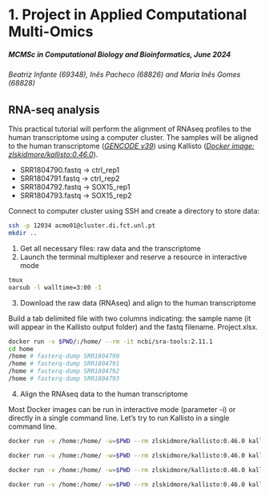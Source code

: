 # 1. Project in Applied Computational Multi-Omics
##### _MCMSc in Computational Biology and Bioinformatics, June 2024_
###### _Beatriz Infante (69348), Inês Pacheco (68826) and Maria Inês Gomes (68828)_

## RNA-seq analysis
This practical tutorial will perform the alignment of RNAseq profiles to the human transcriptome using a computer cluster. 
The samples will be aligned to the human transcriptome ([*GENCODE v39*][Gencode]) using Kallisto ([*Docker image: zlskidmore/kallisto:0.46.0*][kallisto]). 

- SRR1804790.fastq -> ctrl_rep1
- SRR1804791.fastq -> ctrl_rep2
- SRR1804792.fastq -> SOX15_rep1
- SRR1804793.fastq -> SOX15_rep2

Connect to computer cluster using SSH and create a directory to store data:
```sh
ssh -p 12034 acmo01@cluster.di.fct.unl.pt
mkdir ..
```

1. Get all necessary files: raw data and the transcriptome
2. Launch the terminal multiplexer and reserve a resource in interactive mode
```sh
tmux
oarsub -l walltime=3:00 -I
```

3. Download the raw data (RNAseq) and align to the human transcriptome

Build a tab delimited file with two columns indicating: the sample name (it will appear in the Kallisto output folder) and the fastq filename. Project.xlsx.
```sh
docker run -v $PWD/:/home/ --rm -it ncbi/sra-tools:2.11.1
cd home
/home # fasterq-dump SRR1804790
/home # fasterq-dump SRR1804791
/home # fasterq-dump SRR1804792
/home # fasterq-dump SRR1804793
```

4. Align the RNAseq data to the human transcriptome

Most Docker images can be run in interactive mode (parameter -i) or directly in a single command line. Let’s try to run Kallisto in a single command line.
```sh
docker run -v /home:/home/ -w=$PWD --rm zlskidmore/kallisto:0.46.0 kallisto quant -i gencode.v39.transcriptome.idx -o ctrl_rep1 --single -t 8 -l 250 -s 50 SRR1804790.fastq

docker run -v /home:/home/ -w=$PWD --rm zlskidmore/kallisto:0.46.0 kallisto quant -i gencode.v39.transcriptome.idx -o ctrl_rep2 --single -t 8 -l 250 -s 50 SRR1804791.fastq

docker run -v /home:/home/ -w=$PWD --rm zlskidmore/kallisto:0.46.0 kallisto quant -i gencode.v39.transcriptome.idx -o SOX15_rep1 --single -t 8 -l 250 -s 50 SRR1804792.fastq

docker run -v /home:/home/ -w=$PWD --rm zlskidmore/kallisto:0.46.0 kallisto quant -i gencode.v39.transcriptome.idx -o SOX15_rep2 --single -t 8 -l 250 -s 50 SRR1804793.fastq
```

   [Gencode]: <https://www.gencodegenes.org/>
   [kallisto]: <https://hub.docker.com/r/zlskidmore/kallisto>
   
